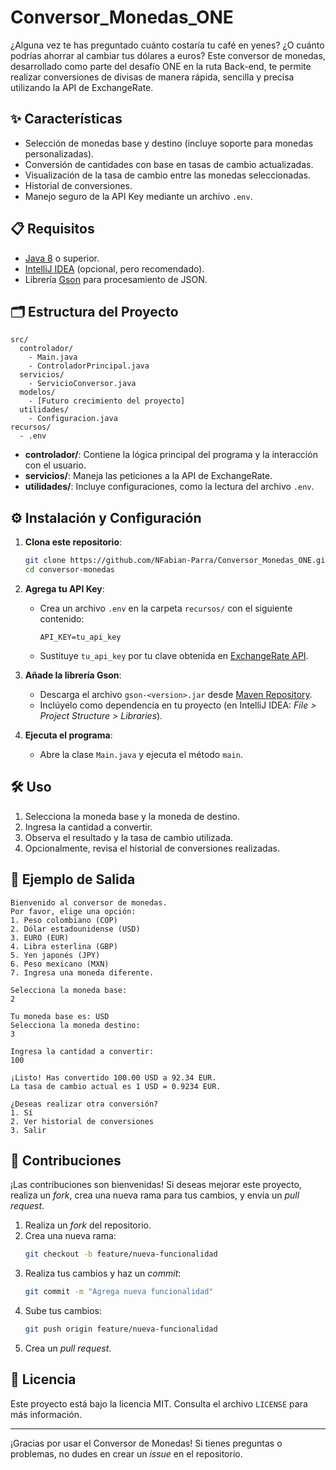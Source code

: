 # Conversor_Monedas_ONE

¿Alguna vez te has preguntado cuánto costaría tu café en yenes? ¿O cuánto podrías ahorrar al cambiar tus dólares a euros? Este conversor de monedas, desarrollado como parte del desafío ONE en la ruta Back-end, te permite realizar conversiones de divisas de manera rápida, sencilla y precisa utilizando la API de ExchangeRate.

## ✨ Características

- Selección de monedas base y destino (incluye soporte para monedas personalizadas).
- Conversión de cantidades con base en tasas de cambio actualizadas.
- Visualización de la tasa de cambio entre las monedas seleccionadas.
- Historial de conversiones.
- Manejo seguro de la API Key mediante un archivo `.env`.

## 📋 Requisitos

- [Java 8](https://www.oracle.com/java/technologies/javase-downloads.html) o superior.
- [IntelliJ IDEA](https://www.jetbrains.com/idea/) (opcional, pero recomendado).
- Librería [Gson](https://github.com/google/gson) para procesamiento de JSON.

## 🗂️ Estructura del Proyecto

```
src/
  controlador/
    - Main.java
    - ControladorPrincipal.java
  servicios/
    - ServicioConversor.java
  modelos/
    - [Futuro crecimiento del proyecto]
  utilidades/
    - Configuracion.java
recursos/
  - .env
```

- **controlador/**: Contiene la lógica principal del programa y la interacción con el usuario.
- **servicios/**: Maneja las peticiones a la API de ExchangeRate.
- **utilidades/**: Incluye configuraciones, como la lectura del archivo `.env`.

## ⚙️ Instalación y Configuración

1. **Clona este repositorio**:
   ```bash
   git clone https://github.com/NFabian-Parra/Conversor_Monedas_ONE.git
   cd conversor-monedas
   ```

2. **Agrega tu API Key**:
   - Crea un archivo `.env` en la carpeta `recursos/` con el siguiente contenido:
     ```env
     API_KEY=tu_api_key
     ```
   - Sustituye `tu_api_key` por tu clave obtenida en [ExchangeRate API](https://www.exchangerate-api.com/).

3. **Añade la librería Gson**:
   - Descarga el archivo `gson-<version>.jar` desde [Maven Repository](https://mvnrepository.com/artifact/com.google.code.gson/gson).
   - Inclúyelo como dependencia en tu proyecto (en IntelliJ IDEA: *File > Project Structure > Libraries*).

4. **Ejecuta el programa**:
   - Abre la clase `Main.java` y ejecuta el método `main`.

## 🛠️ Uso

1. Selecciona la moneda base y la moneda de destino.
2. Ingresa la cantidad a convertir.
3. Observa el resultado y la tasa de cambio utilizada.
4. Opcionalmente, revisa el historial de conversiones realizadas.

## 📝 Ejemplo de Salida

```
Bienvenido al conversor de monedas.
Por favor, elige una opción:
1. Peso colombiano (COP)
2. Dólar estadounidense (USD)
3. EURO (EUR)
4. Libra esterlina (GBP)
5. Yen japonés (JPY)
6. Peso mexicano (MXN)
7. Ingresa una moneda diferente.

Selecciona la moneda base:
2

Tu moneda base es: USD
Selecciona la moneda destino:
3

Ingresa la cantidad a convertir: 
100

¡Listo! Has convertido 100.00 USD a 92.34 EUR.
La tasa de cambio actual es 1 USD = 0.9234 EUR.

¿Deseas realizar otra conversión?
1. Sí
2. Ver historial de conversiones
3. Salir
```

## 🤝 Contribuciones

¡Las contribuciones son bienvenidas! Si deseas mejorar este proyecto, realiza un *fork*, crea una nueva rama para tus cambios, y envía un *pull request*.

1. Realiza un *fork* del repositorio.
2. Crea una nueva rama:
   ```bash
   git checkout -b feature/nueva-funcionalidad
   ```
3. Realiza tus cambios y haz un *commit*:
   ```bash
   git commit -m "Agrega nueva funcionalidad"
   ```
4. Sube tus cambios:
   ```bash
   git push origin feature/nueva-funcionalidad
   ```
5. Crea un *pull request*.

## 📜 Licencia

Este proyecto está bajo la licencia MIT. Consulta el archivo `LICENSE` para más información.

---

¡Gracias por usar el Conversor de Monedas! Si tienes preguntas o problemas, no dudes en crear un *issue* en el repositorio.


